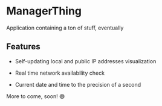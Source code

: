 # ManagerThing
Application containing a ton of stuff, eventually


## Features

* Self-updating local and public IP addresses visualization

* Real time network availability check

* Current date and time to the precision of a second


More to come, soon! :smile:

